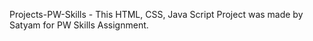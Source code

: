 Projects-PW-Skills - 
This HTML, CSS, Java Script Project was made by Satyam for PW Skills Assignment.
